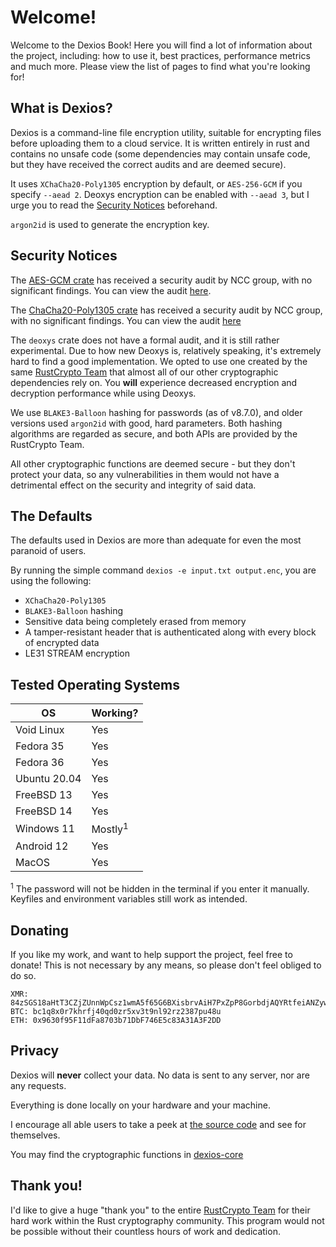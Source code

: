 # Welcome!

Welcome to the Dexios Book! Here you will find a lot of information about the project, including: how to use it, best practices, performance metrics and much more. Please view the list of pages to find what you're looking for!

## What is Dexios?

Dexios is a command-line file encryption utility, suitable for encrypting files before uploading them to a cloud service. It is written entirely in rust and contains no unsafe code (some dependencies may contain unsafe code, but they have received the correct audits and are deemed secure).

It uses `XChaCha20-Poly1305` encryption by default, or `AES-256-GCM` if you specify `--aead 2`. Deoxys encryption can be enabled with `--aead 3`, but I urge you to read the [Security Notices](#security-notices) beforehand.

 `argon2id` is used to generate the encryption key.

## Security Notices

The [AES-GCM crate](https://github.com/RustCrypto/AEADs/tree/master/aes-gcm) has received a security audit by NCC group, with no significant findings. You can view the audit [here](https://research.nccgroup.com/2020/02/26/public-report-rustcrypto-aes-gcm-and-chacha20poly1305-implementation-review/).

The [ChaCha20-Poly1305 crate](https://github.com/RustCrypto/AEADs/tree/master/chacha20poly1305) has received a security audit by NCC group, with no significant findings. You can view the audit [here](https://research.nccgroup.com/2020/02/26/public-report-rustcrypto-aes-gcm-and-chacha20poly1305-implementation-review/)

The `deoxys` crate does not have a formal audit, and it is still rather experimental. Due to how new Deoxys is, relatively speaking, it's extremely hard to find a good implementation. We opted to use one created by the same [RustCrypto Team](https://github.com/RustCrypto) that almost all of our other cryptographic dependencies rely on. You **will** experience decreased encryption and decryption performance while using Deoxys.

We use `BLAKE3-Balloon` hashing for passwords (as of v8.7.0), and older versions used `argon2id` with good, hard parameters. Both hashing algorithms are regarded as secure, and both APIs are provided by the RustCrypto Team.

All other cryptographic functions are deemed secure - but they don't protect your data, so any vulnerabilities in them would not have a detrimental effect on the security and integrity of said data.

## The Defaults

The defaults used in Dexios are more than adequate for even the most paranoid of users.

By running the simple command `dexios -e input.txt output.enc`, you are using the following:

* `XChaCha20-Poly1305`
* `BLAKE3-Balloon` hashing
* Sensitive data being completely erased from memory
* A tamper-resistant header that is authenticated along with every block of encrypted data
* LE31 STREAM encryption

## Tested Operating Systems

| OS | Working? |
|----|----------|
Void Linux | Yes |
Fedora 35 | Yes |
Fedora 36 | Yes |
Ubuntu 20.04 | Yes |
FreeBSD 13 | Yes |
FreeBSD 14 | Yes |
Windows 11 | Mostly<sup>1</sup> |
Android 12 | Yes |
MacOS | Yes |

<sup>1</sup> The password will not be hidden in the terminal if you enter it manually. Keyfiles and environment variables still work as intended.

## Donating

If you like my work, and want to help support the project, feel free to donate! This is not necessary by any means, so please don't feel obliged to do so.

```
XMR: 84zSGS18aHtT3CZjZUnnWpCsz1wmA5f65G6BXisbrvAiH7PxZpP8GorbdjAQYRtfeiANZywwUPjZcHu8eXJeWdafJQFK46G
BTC: bc1q8x0r7khrfj40qd0zr5xv3t9nl92rz2387pu48u
ETH: 0x9630f95F11dFa8703b71DbF746E5c83A31A3F2DD
```

## Privacy

Dexios will **never** collect your data. No data is sent to any server, nor are any requests.

Everything is done locally on your hardware and your machine.

I encourage all able users to take a peek at [the source code](https://github.com/brxken128/dexios) and see for themselves.

You may find the cryptographic functions in [dexios-core](https://github.com/brxken128/dexios-core)

## Thank you!

I'd like to give a huge "thank you" to the entire [RustCrypto Team](https://github.com/RustCrypto) for their hard work within the Rust cryptography community. This program would not be possible without their countless hours of work and dedication.